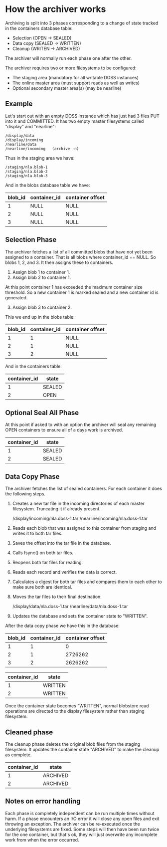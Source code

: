 How the archiver works
======================

Archiving is split into 3 phases corresponding to a change of state tracked in the containers database table:

* Selection (OPEN -> SEALED)
* Data copy (SEALED -> WRITTEN)
* Cleanup   (WRITEN -> ARCHIVED)

The archiver will normally run each phase one after the other.

The archiver requires two or more filesystems to be configured:

* The staging area (mandatory for all writable DOSS instances)
* The online master area (must support reads as well as writes)
* Optional secondary master area(s) (may be nearline)

Example
-------

Let's start out with an empty DOSS instance which has just had 3 files PUT into it and COMMITTED. It has two
empty master filesystems called "display" and "nearline":

    /display/data
    /display/incoming
    /nearline/data
    /nearline/incoming   (archive -n)

Thus in the staging area we have:

    /staging/nla.blob-1
    /staging/nla.blob-2
    /staging/nla.blob-3

And in the blobs database table we have:

blob_id | container_id | container offset
--------|--------------|-----------------
1       | NULL         | NULL
2       | NULL         | NULL
3       | NULL         | NULL


Selection Phase
---------------

The archiver fetches a list of all committed blobs that have not yet been assigned to a container. That is 
all blobs where container_id == NULL. So blobs 1, 2, and 3. It then assigns these to containers.

1. Assign blob 1 to container 1.
2. Assign blob 2 to container 1.

At this point container 1 has exceeded the maximum container size threshold. So a new container 1 is marked
sealed and a new container id is generated.

3. Assign blob 3 to container 2.

This we end up in the blobs table:

blob_id | container_id | container offset
--------|--------------|-----------------
1       | 1            | NULL
2       | 1            | NULL
3       | 2            | NULL

And in the containers table:

container_id | state
-------------|---------
1            | SEALED
2            | OPEN

Optional Seal All Phase
-----------------------

At this point if asked to with an option the archiver will seal any remaining OPEN containers to ensure all of a days work is archived.

container_id | state
-------------|---------
1            | SEALED
2            | SEALED


Data Copy Phase
---------------

The archiver fetches the list of sealed containers. For each container it does the following steps.

1. Creates a new tar file in the incoming directories of each master filesystem.  Truncating it if already present.

    /display/incoming/nla.doss-1.tar
    /nearline/incoming/nla.doss-1.tar

2. Reads each blob that was assigned to this container from staging and writes it to both tar files.
3. Saves the offset into the tar file in the database.
3. Calls fsync() on both tar files.
4. Reopens both tar files for reading.
5. Reads each record and verifies the data is correct.
6. Calculates a digest for both tar files and compares them to each other to make sure both are identical.
7. Moves the tar files to their final destination:

    /display/data/nla.doss-1.tar
    /nearline/data/nla.doss-1.tar
8. Updates the database and sets the container state to "WRITTEN".

After the data copy phase we have this in the database:

blob_id | container_id | container offset
--------|--------------|-----------------
1       | 1            | 0
2       | 1            | 2726262
3       | 2            | 2626262

container_id | state
-------------|---------
1            | WRITTEN
2            | WRITTEN

Once the container state becomes "WRITTEN", normal blobstore read operations are directed to the display filesystem rather than staging filesystem.

Cleaned phase
-------------

The cleanup phase deletes the original blob files from the staging filesystem. It updates the container state "ARCHIVED" to make the cleanup as complete.

container_id | state
-------------|---------
1            | ARCHIVED
2            | ARCHIVED

Notes on error handling
-----------------------

Each phase is completely independent can be run multiple times without harm.  If a phase encounters an I/O error it will close any open files and exit throwing an exception.  The archiver can be re-executed once the underlying filesystems are fixed.  Some steps will then have been run twice for the one container, but that's ok, they will just overwrite any incomplete work from when the error occurred.
